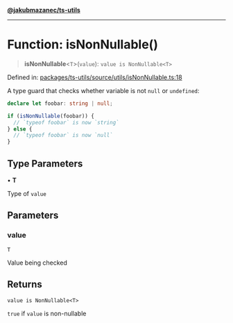 [**@jakubmazanec/ts-utils**](../README.md)

---

# Function: isNonNullable()

> **isNonNullable**\<`T`\>(`value`): `value is NonNullable<T>`

Defined in:
[packages/ts-utils/source/utils/isNonNullable.ts:18](https://github.com/jakubmazanec/tools/blob/90a5050fae768000bb00b2044438762c3c8c0f98/packages/ts-utils/source/utils/isNonNullable.ts#L18)

A type guard that checks whether variable is not `null` or `undefined`:

```TypeScript
declare let foobar: string | null;

if (isNonNullable(foobar)) {
  // `typeof foobar` is now `string`
} else {
  // `typeof foobar` is now `null`
}
```

## Type Parameters

• **T**

Type of `value`

## Parameters

### value

`T`

Value being checked

## Returns

`value is NonNullable<T>`

`true` if `value` is non-nullable
